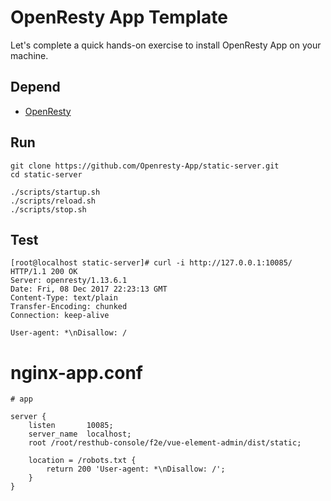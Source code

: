 # OpenResty App Template

Let's complete a quick hands-on exercise to install OpenResty App on your machine.

## Depend

* [OpenResty](http://openresty.org/en/installation.html)

## Run

```
git clone https://github.com/Openresty-App/static-server.git
cd static-server

./scripts/startup.sh
./scripts/reload.sh
./scripts/stop.sh
```

## Test

```lang=shell
[root@localhost static-server]# curl -i http://127.0.0.1:10085/
HTTP/1.1 200 OK
Server: openresty/1.13.6.1
Date: Fri, 08 Dec 2017 22:23:13 GMT
Content-Type: text/plain
Transfer-Encoding: chunked
Connection: keep-alive

User-agent: *\nDisallow: /
```

# nginx-app.conf

```lang=nginx
# app

server {
    listen       10085;
    server_name  localhost;
    root /root/resthub-console/f2e/vue-element-admin/dist/static;

    location = /robots.txt {
        return 200 'User-agent: *\nDisallow: /';
    }
}
```
